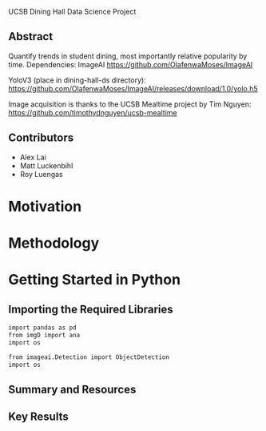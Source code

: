 UCSB Dining Hall Data Science Project

Abstract
--------
Quantify trends in student dining, most importantly relative popularity by time.
Dependencies:
ImageAI
https://github.com/OlafenwaMoses/ImageAI

YoloV3 (place in dining-hall-ds directory):
https://github.com/OlafenwaMoses/ImageAI/releases/download/1.0/yolo.h5

Image acquisition is thanks to the UCSB Mealtime project by Tim Nguyen:
https://github.com/timothydnguyen/ucsb-mealtime

Contributors
------------
-   Alex Lai
-   Matt Luckenbihl
-   Roy Luengas

Motivation
==========


Methodology
=============

# Getting Started in Python


## Importing the Required Libraries

```for script
import pandas as pd
from imgD import ana
import os
```
```for imgD
from imageai.Detection import ObjectDetection
import os
```

Summary and Resources
---------------------


Key Results
--------------------------
